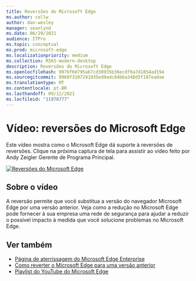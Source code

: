 ```yaml
---
title: Reversões do Microsoft Edge
ms.author: collw
author: dan-wesley
manager: seanlynd
ms.date: 06/29/2021
audience: ITPro
ms.topic: conceptual
ms.prod: microsoft-edge
ms.localizationpriority: medium
ms.collection: M365-modern-desktop
description: Reversões do Microsoft Edge
ms.openlocfilehash: 997bf68795ab7cd30935b36ecdf0a7d1854ad194
ms.sourcegitcommit: 8968f3107291935ed9adc84bba348d5f187eadae
ms.translationtype: MT
ms.contentlocale: pt-BR
ms.lasthandoff: 09/12/2021
ms.locfileid: "11978777"
---
```

# <a name="video-microsoft-edge-version-rollback"></a>Vídeo: reversões do Microsoft Edge

Este vídeo mostra como o Microsoft Edge dá suporte à reversões de reversões. Clique na próxima captura de tela para assistir ao vídeo feito por Andy Zeigler Gerente de Programa Principal.

[![Reversões do Microsoft Edge](media/microsoft-edge-video-version-rollback/0.png)](http://www.youtube.com/watch?v=pXhXHvKUa_c "Microsoft Edge version rollback")

## <a name="about-the-video"></a>Sobre o vídeo

A reversão permite que você substitua a versão do navegador Microsoft Edge por uma versão anterior. Veja como a redução no Microsoft Edge pode fornecer à sua empresa uma rede de segurança para ajudar a reduzir o possível impacto à medida que você solucione problemas no Microsoft Edge.

## <a name="see-also"></a>Ver também

- [Página de aterrissagem do Microsoft Edge Enterprise](https://aka.ms/EdgeEnterprise)
- [Como reverter o Microsoft Edge para uma versão anterior](edge-learnmore-rollback.md)
- [Playlist do YouTube do Microsoft Edge](https://www.youtube.com/playlist?list=PLXtHYVsvn_b-uXh1tMeYpT-0iD8tD3tFy)
